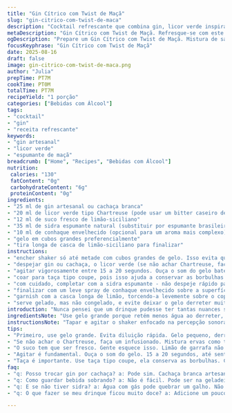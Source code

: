 ```yaml
---
title: "Gin Cítrico com Twist de Maçã"
slug: "gin-citrico-com-twist-de-maca"
description: "Cocktail refrescante que combina gin, licor verde inspirado na Chartreuse, suco de limão-siciliano e espumante de maçã. Acrescido de um toque de conhaque envelhecido para suavizar e adicionar profundidade. Servido em taça delicada, decorado com casca longa de limão para aroma vibrante. Variações para substituir gin por cachaça branca e espumante por sidra artesanal. Técnica ayuda a reconhecer o ponto certo de mistura e evitar diluição excessiva pelas horas de agitação e seleção do gelo. Bebida que brinca com amargor, doce e frescor equilibrados, para apreciadores que gostam de explorar sabores sem pressa."
metaDescription: "Gin Cítrico com Twist de Maçã. Refresque-se com este cocktail que combina gin, limão-siciliano, e um toque de conhaque."
ogDescription: "Prepare um Gin Cítrico com Twist de Maçã. Mistura de sabores que vai surpreender seu paladar."
focusKeyphrase: "Gin Cítrico com Twist de Maçã"
date: 2025-08-16
draft: false
image: gin-citrico-com-twist-de-maca.png
author: "Julia"
prepTime: PT7M
cookTime: PT0M
totalTime: PT7M
recipeYield: "1 porção"
categories: ["Bebidas com Álcool"]
tags:
- "cocktail"
- "gin"
- "receita refrescante"
keywords:
- "gin artesanal"
- "licor verde"
- "espumante de maçã"
breadcrumb: ["Home", "Recipes", "Bebidas com Álcool"]
nutrition: 
 calories: "130"
 fatContent: "0g"
 carbohydrateContent: "6g"
 proteinContent: "0g"
ingredients:
- "25 ml de gin artesanal ou cachaça branca"
- "20 ml de licor verde tipo Chartreuse (pode usar um bitter caseiro de ervas)"
- "12 ml de suco fresco de limão-siciliano"
- "35 ml de sidra espumante natural (substituir por espumante brasileiro brut)"
- "10 ml de conhaque envelhecido (opcional para um aroma mais complexo)"
- "gelo em cubos grandes preferencialmente"
- "tira longa de casca de limão-siciliano para finalizar"
instructions:
- "encher shaker só até metade com cubos grandes de gelo. Isso evita que a bebida dilua rápido demais - erro comum dos novatos que querem 'gelar rápido'."
- "despejar gin ou cachaça, o licor verde (se não achar Chartreuse, faça um infusionado de ervas em cachaça para homenagear) e o suco fresco de limão-siciliano. Sempre espremido na hora. O aroma antes de mexer é essencial pra ativar os sentidos."
- "agitar vigorosamente entre 15 a 20 segundos. Ouça o som do gelo batendo forte e repare na condensação rápida no aço - sinal que está no ponto ideal para servir."
- "coar para taça tipo coupe, pois isso ajuda a conservar as borbulhas e a temperatura da bebida por mais tempo."
- "com cuidado, completar com a sidra espumante - não despeje rápido para não perder o gás nem mudar o equilíbrio de sabores."
- "finalizar com um leve spray de conhaque envelhecido sobre a superfície, só um toque; pode ser substituído por um fio fino de cachaça queimada para uma defumação sutil."
- "garnish com a casca longa de limão, torcendo-a levemente sobre o copo para liberar os óleos essenciais, depois colocar dentro - isso vai perfumar o drinque, pele a pele."
- "serve gelado, mas não congelado, e evite deixar o gelo derreter muito para não alterar o sabor e textura."
introduction: "Nunca pensei que um drinque pudesse ter tantas nuances só mudando umas medidas e trocando uma ou outra bebida. Aí está um mix que me fez repensar meus repertórios: gin com aquele toque herby do licor verde, limão-siciliano cortando o açúcar natural da sidra espumante. Um pouco daquele conhaque envelhecido cai como uma luva, suavizando o choque inicial das notas acentuadas com uma espécie de calor rústico, levemente perfumado. Se você acha que mistura de clássicos é complicada, relaxa; aqui o segredo está na timing, na textura do gelo e na ordem de montar – coisa que aprendi na raça ao ver muitas bebedeiras decepcionantes por causa de ingrediente frio demais, espuma perdendo charme ou zesto mal colocado. Dá pra sentir na boca as nuances, multiplicar sabores num gole só. Sério. Experimenta."
ingredientsNote: "Use gelo grande porque retém menos água ao derreter, preservando o sabor e a textura durante a preparação. Substituir gin por cachaça branca artesanal traz mais corpo e uma brasilidade na medida – perfeito para quem quer fugir do convencional. O licor verde é chave; se não encontrar Chartreuse, faça um infusionado com ervas frescas (tansagem, erva-cidreira, alecrim) em álcool neutro caseiro por 2 dias para aproximar o perfil herby, evitando açúcar onipresente nos comerciais. O suco tem que ser fresco, nada de garrafa. Para a sidra, clareza é vital; espumantes brasileiros brut costumam ter acidez e notas que casam muito bem. Conhaque é opcional, mas contribui para profundidade aromática – alcohol de boa qualidade faz toda diferença. Na falta, um toque de cachaça queimada na superfície pode substituir e dar aquela defumada charmosíssima."
instructionsNote: "Tapar e agitar o shaker enfocado na percepção sonora, veja o gelo claramente se movimentar com vigor, isso indica que os ingredientes se fundiram no tempo certo. Filtrar evita pedaços de gelo e poluição do paladar. Colocar a sidra por último, devagar, deixa intacta a textura efervescente da bebida, não é só visual, afeta o sabor. Vaporizar ou colocar conhaque no topo transforma o drinque de uma forma inesperada, traz camadas e são poucas gotas que impactam muito. Com o zeste, evitar pressionar demais pode amargar; o ideal é torcer com intenção porém delicadeza. Use taça coupe, nada de copo longo, perde elegância e temperatura. Sirva logo – não espere o gelo derreter demais, aí o drinque fica aguado e perde caráter. Se ficar sem sidra, muita água com gás fresca pode quebrar o galho em situações de emergência."
tips:
- "Primeiro, use gelo grande. Evita diluição rápida. Gelo pequeno, derrete depressa. Você quer que a bebida fique gelada e saborosa, mas não aguada."
- "Se não achar o Chartreuse, faça um infusionado. Mistura ervas como tansagem, alecrim com cachaça. Deixa um sabor único. Isso aumenta a brasilidade do drinque."
- "O suco tem que ser fresco. Gente esquece isso. Limão de garrafa não serve. Espremer na hora ativa o aroma. Ele faz toda a diferença no final."
- "Agitar é fundamental. Ouça o som do gelo. 15 a 20 segundos, até sentir a temperatura do shaker. Isso mostra que tudo está bem misturado."
- "Taça é importante. Use taça tipo coupe, ela conserva as borbulhas. Copo longo perde a elegância e a temperatura. Sirva logo. Não espere o gelo derreter."
faq:
- "q: Posso trocar gin por cachaça? a: Pode sim. Cachaça branca artesanal traz corpo. Tenta sempre a melhor versão possível."
- "q: Como guardar bebida sobrando? a: Não é fácil. Pode ser na geladeira. Gelo derrete. Fica aguado. Se possível, faça só o que vai beber."
- "q: E se não tiver sidra? a: Água com gás pode quebrar um galho. Não fica igual, mas quebra um galho em emergência. Fica refrescante."
- "q: O que fazer se meu drinque ficou muito doce? a: Adicione um pouco mais de limão. Ele vai contrabalançar o açúcar. Pode ser até um pouco de amargor."

---
```

